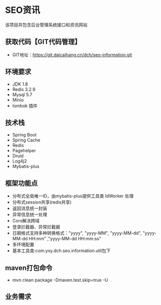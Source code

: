 # SEO资讯 #
该项目共包含后台管理系统接口和资讯网站

<a name="获取代码"></a>
## 获取代码【GIT代码管理】
+ GIT地址：https://git.daicaihang.cn/dch/seo-information.git
 

## 环境要求 ##

+ JDK 1.8
+ Redis 3.2.9
+ Mysql 5.7
+ Minio
+ lombok 插件


## 技术栈 ##

+ Spring Boot
+ Spring Cache
+ Redis 
+ Pagehelper
+ Druid
+ Log4j2
+ Mybatis-plus

## 框架功能点 ##

+ 分布式全局唯一ID，由mybatis-plus提供工具类 IdWorker 处理
+ 分布式session共享(redis共享)
+ 返回消息统一封装
+ 异常信息统一处理
+ Cors解决跨域
+ 登录拦截器、异常拦截器
+ 日期格式支持多种转换格式："yyyy", "yyyy-MM", "yyyy-MM-dd",  "yyyy-MM-dd HH:mm" ,"yyyy-MM-dd HH:mm:ss"
+ 多环境配置
+ 基本工具类:com.yxy.dch.seo.information.util包下
   
## maven打包命令 ##

+ mvn clean package -Dmaven.test.skip=true  -U
 
## 业务需求 ##

 

 










